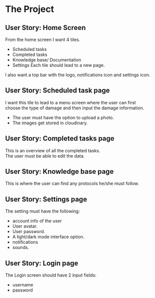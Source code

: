 # The Project

## User Story: Home Screen
From the home screen I want 4 tiles.
- Scheduled tasks
- Completed tasks
- Knowledge base/ Documentation
- Settings
Each tile should lead to a new page.

I also want a top bar with the logo, 
notifications icon and settings icon.

## User Story: Scheduled task page
I want this tile to lead to a menu screen where the user can first<br/>
choose the type of damage and then input the damage information.<br/>
- The user must have the option to upload a photo.
- The images get stored in cloudinary.

## User Story: Completed tasks page
This is an overview of all the completed tasks.<br/>
The user must be able to edit the data.

## User Story: Knowledge base page
This is where the user can find any protocols he/she must follow.

## User Story: Settings page
The setting must have the following:
- account info of the user
- User avatar.
- User password.
- A light/dark mode interface option.
- notifications 
- sounds.

## User Story: Login page
The Login screen should have 2 input fields:
- username
- password
